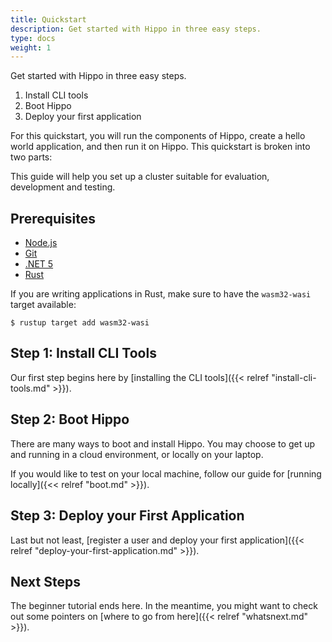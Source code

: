 ```yaml
---
title: Quickstart
description: Get started with Hippo in three easy steps.
type: docs
weight: 1
---
```


Get started with Hippo in three easy steps.

1. Install CLI tools
1. Boot Hippo
1. Deploy your first application

For this quickstart, you will run the components of Hippo, create a hello world
application, and then run it on Hippo.  This quickstart is broken into two
parts:

This guide will help you set up a cluster suitable for evaluation, development
and testing.

## Prerequisites

- [Node.js](https://nodejs.org/)
- [Git](https://git-scm.com/)
- [.NET 5](https://dot.net/)
- [Rust](https://www.rust-lang.org/)

If you are writing applications in Rust, make sure to have the `wasm32-wasi`
target available:

```console
$ rustup target add wasm32-wasi
```

## Step 1: Install CLI Tools

Our first step begins here by [installing the CLI tools]({{< relref
"install-cli-tools.md" >}}).

## Step 2: Boot Hippo

There are many ways to boot and install Hippo. You may choose to get up and
running in a cloud environment, or locally on your laptop.

If you would like to test on your local machine, follow our guide for [running
locally]({<< relref "boot.md" >}}).

## Step 3: Deploy your First Application

Last but not least, [register a user and deploy your first
application]({{< relref "deploy-your-first-application.md" >}}).

## Next Steps

The beginner tutorial ends here. In the meantime, you might want to check out
some pointers on [where to go from here]({{< relref "whatsnext.md" >}}).
